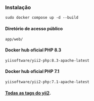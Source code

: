 ### Instalação

<code>sudo docker compose up -d --build</code>

#### Diretório de acesso público
<code>app/web/</code>

#### Docker hub oficial PHP 8.3
<code>yiisoftware/yii2-php:8.3-apache-latest</code>

#### Docker hub oficial PHP 7.1
<code>yiisoftware/yii2-php:7.1-apache-latest</code>

#### [Todas as tags do yii2](https://hub.docker.com/layers/yiisoftware/yii2-php/).


